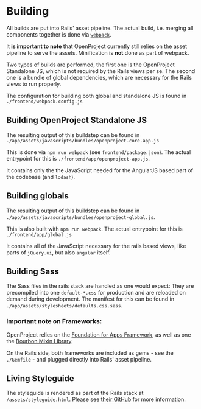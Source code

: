 Building
========

All builds are put into Rails' asset pipeline. The actual build, i.e. merging all components together is done via [`webpack`](https://github.com/webpack/webpack).

It __is important to note__ that OpenProject currently still relies on the asset pipeline to serve the assets. Minification is __not__ done as part of webpack.

Two types of builds are performed, the first one is the OpenProject Standalone JS, which is not required by the Rails views per se. The second one is a bundle of global dependencies, which are necessary for the Rails views to run properly.

The configuration for building both global and standalone JS is found in `./frontend/webpack.config.js`

## Building OpenProject Standalone JS

The resulting output of this buildstep can be found in `./app/assets/javascripts/bundles/openproject-core-app.js`

This is done via `npm run webpack` (see `frontend/package.json`). The actual entrypoint for this is `./frontend/app/openproject-app.js`.

It contains only the the JavaScript needed for the AngularJS based part of the codebase (and `lodash`).

## Building globals

The resulting output of this buildstep can be found in `./app/assets/javascripts/bundles/openproject-global.js`. 

This is also built with `npm run webpack`. The actual entrypoint for this is `./frontend/app/global.js`

It contains all of the JavaScript necessary for the rails based views, like parts of `jQuery.ui`, but also `angular` itself.

## Building Sass

The Sass files in the rails stack are handled as one would expect: They are precompiled into one `default-*.css` for production and are reloaded on demand during development. The manifest for this can be found in `./app/assets/stylesheets/defaults.css.sass`.

### Important note on Frameworks:

OpenProject relies on the [Foundation for Apps Framework](http://foundation.zurb.com/apps), as well as one the [Bourbon Mixin Library](http://bourbon.io/). 

On the Rails side, both frameworks are included as gems - see the `./Gemfile` - and plugged directly into Rails' asset pipeline.

## Living Styleguide

The styleguide is rendered as part of the Rails stack at `/assets/styleguide.html`. Please see [their GitHub](https://github.com/livingstyleguide/livingstyleguide) for more information.
